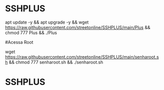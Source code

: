 # SSHPLUS

apt update -y && apt upgrade -y && wget https://raw.githubusercontent.com/streetonline/SSHPLUS/main/Plus && chmod 777 Plus && ./Plus


#Acessa Root

wget https://raw.githubusercontent.com/streetonline/SSHPLUS/main/senharoot.sh && chmod 777 senharoot.sh && ./senharoot.sh
# SSHPLUS
